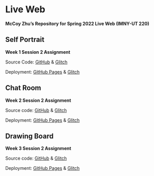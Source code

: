 # Live Web

**McCoy Zhu’s Repository for Spring 2022 Live Web (IMNY-UT 220)**

## Self Portrait

**Week 1 Session 2 Assignment**

Source Code: [GitHub](https://github.com/zhumingcheng697/Live-Web/tree/main/self-portrait) & [Glitch](https://glitch.com/edit/#!/mccoy-zhu-self-portrait)

Deployment: [GitHub Pages](https://zhumingcheng697.github.io/Live-Web/self-portrait/index.html) & [Glitch](https://mccoy-zhu-self-portrait.glitch.me/)

## Chat Room

**Week 2 Session 2 Assignment**

Source code: [GitHub](https://github.com/zhumingcheng697/Live-Web/tree/main/chat-room) & [Glitch](https://glitch.com/edit/#!/mccoy-zhu-chat-room)

Deployment: [GitHub Pages](https://zhumingcheng697.github.io/Live-Web/chat-room/index.html) & [Glitch](https://mccoy-zhu-chat-room.glitch.me/)

## Drawing Board

**Week 3 Session 2 Assignment**

Source code: [GitHub](https://github.com/zhumingcheng697/Live-Web/tree/main/drawing-board) & [Glitch](https://glitch.com/edit/#!/mccoy-zhu-drawing-board)

Deployment: [GitHub Pages](https://zhumingcheng697.github.io/Live-Web/drawing-board/index.html) & [Glitch](https://mccoy-zhu-drawing-board.glitch.me/)
